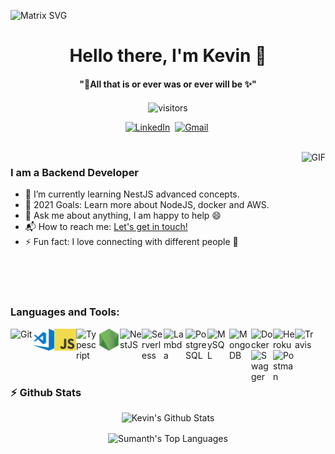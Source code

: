 ![Matrix SVG](https://raw.githubusercontent.com/rodrigograca31/rodrigograca31/master/matrix.svg)

<p>
  <h1 align="center"><b>Hello there, I'm Kevin 👋</b></h1>
</p>

<p>
  <h4 align="center"><b>"🚀All that is or ever was or ever will be ✨"</b></h4>
</p>

<p align="center">
    <img align="center" alt="visitors" src="https://gpvc.arturio.dev/KevinARE29" />
</p>

<p align="center">
<a href="https://www.linkedin.com/in/kevinare29/"><img src="https://img.shields.io/badge/linkedin-%230077B5.svg?&style=for-the-badge&logo=linkedin&logoColor=white" alt="LinkedIn" /></a>&nbsp;
<a href="mailto:kevinare295@gmail.com?subject=Hi%20Kevin"><img src="https://img.shields.io/badge/gmail-%23D14836.svg?&style=for-the-badge&logo=gmail&logoColor=white" alt="Gmail"/></a>&nbsp;
</p>

<br>

<img align="right" height="270px" alt="GIF" src="https://i.pinimg.com/originals/e4/26/70/e426702edf874b181aced1e2fa5c6cde.gif" />

### I am a Backend Developer

- 🌱 I’m currently learning NestJS advanced concepts.
- 🥅 2021 Goals: Learn more about NodeJS, docker and AWS.
- 💬 Ask me about anything, I am happy to help :smile:
- 📬 How to reach me: [Let's get in touch!](https://www.linkedin.com/in/kevinare29/)
- ⚡ Fun fact: I love connecting with different people :raised_hands:

<br>
<br>
<br>

### Languages and Tools:

<img align="left" alt="Git" width="35px" src="https://git-scm.com/images/logos/downloads/Git-Icon-1788C.png" />
<img align="left" alt="Visual Studio Code" width="35px" src="https://raw.githubusercontent.com/github/explore/80688e429a7d4ef2fca1e82350fe8e3517d3494d/topics/visual-studio-code/visual-studio-code.png" />
<img align="left" alt="JavaScript" width="35px" src="https://raw.githubusercontent.com/github/explore/80688e429a7d4ef2fca1e82350fe8e3517d3494d/topics/javascript/javascript.png" />
<img align="left" alt="Typescript" width="35px" src="https://upload.wikimedia.org/wikipedia/commons/thumb/4/4c/Typescript_logo_2020.svg/1200px-Typescript_logo_2020.svg.png" />
<img align="left" alt="Node.js" width="35px" src="https://raw.githubusercontent.com/github/explore/80688e429a7d4ef2fca1e82350fe8e3517d3494d/topics/nodejs/nodejs.png" />
<img align="left" alt="NestJS" width="35px" src="https://d33wubrfki0l68.cloudfront.net/e937e774cbbe23635999615ad5d7732decad182a/26072/logo-small.ede75a6b.svg" />
<img align="left" alt="Serverless" width="35px" src="https://res.cloudinary.com/practicaldev/image/fetch/s--ipV6F4tM--/c_limit%2Cf_auto%2Cfl_progressive%2Cq_auto%2Cw_880/https://raw.githubusercontent.com/serverless/assets/master/Icon/Framework/PNG/Serverless_Framework-icon01.png" />
<img align="left" alt="Lambda" width="35px" src="https://upload.wikimedia.org/wikipedia/commons/thumb/8/8f/Orange_lambda.svg/980px-Orange_lambda.svg.png" />
<img align="left" alt="PostgreSQL" width="35px" src="https://upload.wikimedia.org/wikipedia/commons/thumb/2/29/Postgresql_elephant.svg/1200px-Postgresql_elephant.svg.png" />
<img align="left" alt="MySQL" width="35px" src="https://pngimg.com/uploads/mysql/mysql_PNG23.png" />
<img align="left" alt="MongoDB" width="35px" src="https://miro.medium.com/max/276/1*NRCOyVBY6Jiqr4Q9A1zoaQ.png" />
<img align="left" alt="Docker" width="35px" src="https://seeklogo.com/images/D/docker-logo-CF97D0124B-seeklogo.com.png" />
<img align="left" alt="Heroku" width="35px" src="https://cdn.iconscout.com/icon/free/png-512/heroku-5-569467.png" />
<img align="left" alt="Travis" width="35px" src="https://seeklogo.com/images/T/travis-ci-logo-736FC36EC9-seeklogo.com.png" />
<img align="left" alt="Swagger" width="35px" src="https://upload.wikimedia.org/wikipedia/commons/a/ab/Swagger-logo.png" />
<img align="left" alt="Postman" width="35px" src="https://iconape.com/wp-content/png_logo_vector/postman.png" />
<br>
<br>
<br>
<br>

### ⚡️ Github Stats

<p align="center">
<img src="https://github-readme-stats.sumanth-talluri.vercel.app/api?username=KevinARE29&show_icons=true&title_color=fff&icon_color=79ff97&text_color=efefef&bg_color=24292e" alt="Kevin's Github Stats" width="60%">
</p>
<p align="center">  
<img align="center" src="https://github-readme-stats.sumanth-talluri.vercel.app/api/top-langs/?username=KevinARE29&show_icons=true&hide_border=true&theme=radical" width="37%" alt="Sumanth's Top Languages">
</p>
<br>
